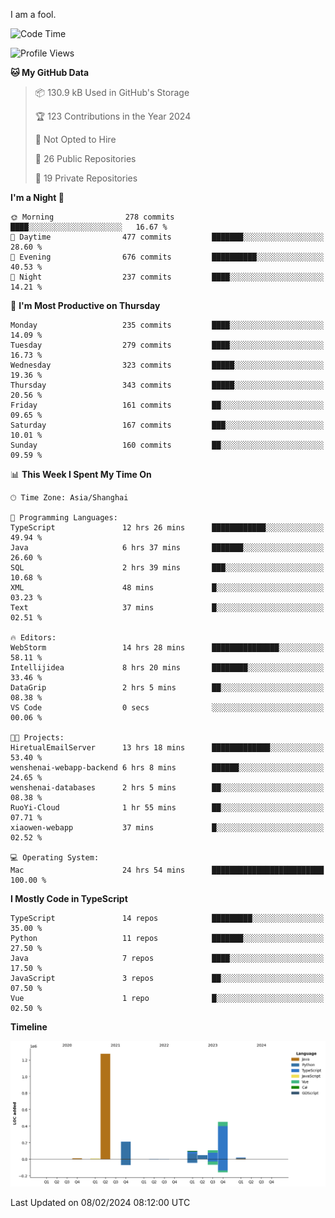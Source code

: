 I am a fool.

<!--START_SECTION:waka-->
![Code Time](http://img.shields.io/badge/Code%20Time-1%2C195%20hrs%2038%20mins-blue)

![Profile Views](http://img.shields.io/badge/Profile%20Views-0-blue)

**🐱 My GitHub Data** 

> 📦 130.9 kB Used in GitHub's Storage 
 > 
> 🏆 123 Contributions in the Year 2024
 > 
> 🚫 Not Opted to Hire
 > 
> 📜 26 Public Repositories 
 > 
> 🔑 19 Private Repositories 
 > 
**I'm a Night 🦉** 

```text
🌞 Morning                278 commits         ████░░░░░░░░░░░░░░░░░░░░░   16.67 % 
🌆 Daytime                477 commits         ███████░░░░░░░░░░░░░░░░░░   28.60 % 
🌃 Evening                676 commits         ██████████░░░░░░░░░░░░░░░   40.53 % 
🌙 Night                  237 commits         ████░░░░░░░░░░░░░░░░░░░░░   14.21 % 
```
📅 **I'm Most Productive on Thursday** 

```text
Monday                   235 commits         ████░░░░░░░░░░░░░░░░░░░░░   14.09 % 
Tuesday                  279 commits         ████░░░░░░░░░░░░░░░░░░░░░   16.73 % 
Wednesday                323 commits         █████░░░░░░░░░░░░░░░░░░░░   19.36 % 
Thursday                 343 commits         █████░░░░░░░░░░░░░░░░░░░░   20.56 % 
Friday                   161 commits         ██░░░░░░░░░░░░░░░░░░░░░░░   09.65 % 
Saturday                 167 commits         ███░░░░░░░░░░░░░░░░░░░░░░   10.01 % 
Sunday                   160 commits         ██░░░░░░░░░░░░░░░░░░░░░░░   09.59 % 
```


📊 **This Week I Spent My Time On** 

```text
🕑︎ Time Zone: Asia/Shanghai

💬 Programming Languages: 
TypeScript               12 hrs 26 mins      ████████████░░░░░░░░░░░░░   49.94 % 
Java                     6 hrs 37 mins       ███████░░░░░░░░░░░░░░░░░░   26.60 % 
SQL                      2 hrs 39 mins       ███░░░░░░░░░░░░░░░░░░░░░░   10.68 % 
XML                      48 mins             █░░░░░░░░░░░░░░░░░░░░░░░░   03.23 % 
Text                     37 mins             █░░░░░░░░░░░░░░░░░░░░░░░░   02.51 % 

🔥 Editors: 
WebStorm                 14 hrs 28 mins      ███████████████░░░░░░░░░░   58.11 % 
Intellijidea             8 hrs 20 mins       ████████░░░░░░░░░░░░░░░░░   33.46 % 
DataGrip                 2 hrs 5 mins        ██░░░░░░░░░░░░░░░░░░░░░░░   08.38 % 
VS Code                  0 secs              ░░░░░░░░░░░░░░░░░░░░░░░░░   00.06 % 

🐱‍💻 Projects: 
HiretualEmailServer      13 hrs 18 mins      █████████████░░░░░░░░░░░░   53.40 % 
wenshenai-webapp-backend 6 hrs 8 mins        ██████░░░░░░░░░░░░░░░░░░░   24.65 % 
wenshenai-databases      2 hrs 5 mins        ██░░░░░░░░░░░░░░░░░░░░░░░   08.38 % 
RuoYi-Cloud              1 hr 55 mins        ██░░░░░░░░░░░░░░░░░░░░░░░   07.71 % 
xiaowen-webapp           37 mins             █░░░░░░░░░░░░░░░░░░░░░░░░   02.52 % 

💻 Operating System: 
Mac                      24 hrs 54 mins      █████████████████████████   100.00 % 
```

**I Mostly Code in TypeScript** 

```text
TypeScript               14 repos            █████████░░░░░░░░░░░░░░░░   35.00 % 
Python                   11 repos            ███████░░░░░░░░░░░░░░░░░░   27.50 % 
Java                     7 repos             ████░░░░░░░░░░░░░░░░░░░░░   17.50 % 
JavaScript               3 repos             ██░░░░░░░░░░░░░░░░░░░░░░░   07.50 % 
Vue                      1 repo              █░░░░░░░░░░░░░░░░░░░░░░░░   02.50 % 
```



**Timeline**

![Lines of Code chart](https://raw.githubusercontent.com/VeejaLiu/VeejaLiu/master/assets/bar_graph.png)


 Last Updated on 08/02/2024 08:12:00 UTC
<!--END_SECTION:waka-->
